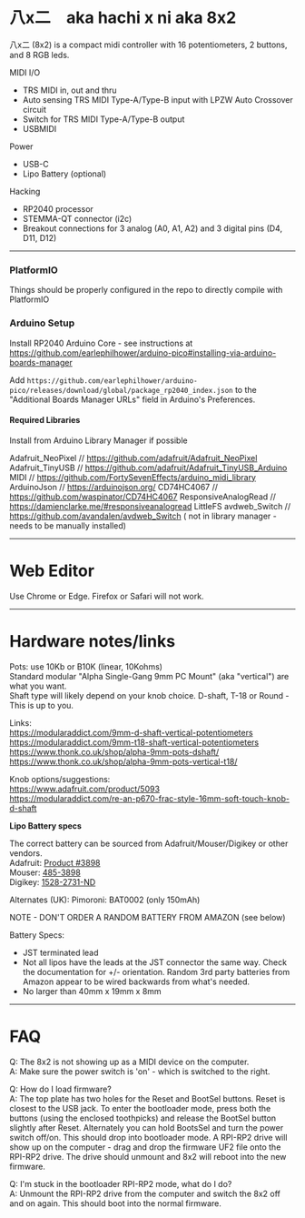 # 八x二　aka hachi x ni aka 8x2

八x二 (8x2) is a compact midi controller with 16 potentiometers, 2 buttons, and 8 RGB leds.

MIDI I/O
* TRS MIDI in, out and thru
* Auto sensing TRS MIDI Type-A/Type-B input with LPZW Auto Crossover circuit
* Switch for TRS MIDI Type-A/Type-B output
* USBMIDI

Power
* USB-C
* Lipo Battery (optional)

Hacking
* RP2040 processor
* STEMMA-QT connector (i2c)
* Breakout connections for 3 analog (A0, A1, A2) and 3 digital pins (D4, D11, D12)

--- 

### PlatformIO
Things should be properly configured in the repo to directly compile with PlatformIO

###  Arduino Setup
Install RP2040 Arduino Core - see instructions at https://github.com/earlephilhower/arduino-pico#installing-via-arduino-boards-manager

Add `https://github.com/earlephilhower/arduino-pico/releases/download/global/package_rp2040_index.json` to the "Additional Boards Manager URLs" field in Arduino's Preferences.

#### Required Libraries
Install from Arduino Library Manager if possible

Adafruit_NeoPixel   // https://github.com/adafruit/Adafruit_NeoPixel
Adafruit_TinyUSB    // https://github.com/adafruit/Adafruit_TinyUSB_Arduino
MIDI			    // https://github.com/FortySevenEffects/arduino_midi_library
ArduinoJson		    // https://arduinojson.org/
CD74HC4067          // https://github.com/waspinator/CD74HC4067
ResponsiveAnalogRead    // https://damienclarke.me/#responsiveanalogread
LittleFS
avdweb_Switch    // https://github.com/avandalen/avdweb_Switch ( not in library manager - needs to be manually installed)

---

# Web Editor 

Use Chrome or Edge. Firefox or Safari will not work.

---

# Hardware notes/links

Pots: use 10Kb or B10K (linear, 10Kohms)  
Standard modular "Alpha Single-Gang 9mm PC Mount" (aka "vertical") are what you want.  
Shaft type will likely depend on your knob choice. D-shaft, T-18 or Round - This is up to you.  

Links:  
https://modularaddict.com/9mm-d-shaft-vertical-potentiometers  
https://modularaddict.com/9mm-t18-shaft-vertical-potentiometers  
https://www.thonk.co.uk/shop/alpha-9mm-pots-dshaft/  
https://www.thonk.co.uk/shop/alpha-9mm-pots-vertical-t18/  


Knob options/suggestions:  
https://www.adafruit.com/product/5093  
https://modularaddict.com/re-an-p670-frac-style-16mm-soft-touch-knob-d-shaft  


__Lipo Battery specs__

The correct battery can be sourced from Adafruit/Mouser/Digikey or other vendors.  
Adafruit: [Product #3898](https://www.adafruit.com/product/3898)   
Mouser: [485-3898](https://www.mouser.com/ProductDetail/485-3898)   
Digikey: [1528-2731-ND](https://www.digikey.com/en/products/detail/adafruit-industries-llc/3898/9685336)   

Alternates (UK):
Pimoroni: BAT0002 (only 150mAh)



NOTE - DON'T ORDER A RANDOM BATTERY FROM AMAZON (see below)  

Battery Specs:
* JST terminated lead  
* Not all lipos have the leads at the JST connector the same way. Check the documentation for +/- orientation. Random 3rd party batteries from Amazon appear to be wired backwards from what's needed.  
* No larger than 40mm x 19mm x 8mm  

---

# FAQ

Q: The 8x2 is not showing up as a MIDI device on the computer.  
A: Make sure the power switch is 'on' - which is switched to the right.  

Q: How do I load firmware?  
A: The top plate has two holes for the Reset and BootSel buttons. Reset is closest to the USB jack. To enter the bootloader mode, press both the buttons (using the enclosed toothpicks) and release the BootSel button slightly after Reset. Alternately you can hold BootsSel and turn the power switch off/on.  This should drop into bootloader mode. A RPI-RP2 drive will show up on the computer - drag and drop the firmware UF2 file onto the RPI-RP2 drive. The drive should unmount and 8x2 will reboot into the new firmware.  

Q: I'm stuck in the bootloader RPI-RP2 mode, what do I do?  
A: Unmount the RPI-RP2 drive from the computer and switch the 8x2 off and on again. This should boot into the normal firmware.  

